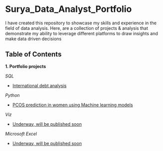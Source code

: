# Surya_Data_Analyst_Portfolio
I have created this repository to showcase my skills and experience in the field of data analysis. Here, are a collection of projects &amp; analysis that demonstrate my ability to leverage different platforms to draw insights and make data driven decisions 
## Table of Contents
**1. Portfolio projects**
   
*SQL*
- [International debt analysis](https://github.com/SuryaNageshBabu/International-debt-analysis-using-SQL/blob/main/README.md)

*Python*
- [PCOS prediction in women using Machine learning models](https://github.com/SuryaNageshBabu/PCOS-prediction-in-women-using-ML-models/blob/main/README.md)

*Viz*
- [Underway, will be published soon](www.tobedecided.com)

*Microsoft Excel*
- [Underway, will be published soon](www.tobedecided.com)
